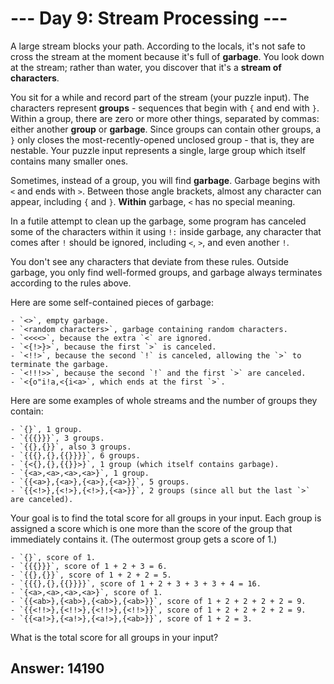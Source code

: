 # --- Day 9: Stream Processing ---

A large stream blocks your path. According to the locals, it's not safe to cross the stream at the moment because it's full of **garbage**. You look down at the stream; rather than water, you discover that it's a **stream of characters**.

You sit for a while and record part of the stream (your puzzle input). The characters represent **groups** - sequences that begin with `{` and end with `}`. Within a group, there are zero or more other things, separated by commas: either another **group** or **garbage**. Since groups can contain other groups, a `}` only closes the most-recently-opened unclosed group - that is, they are nestable. Your puzzle input represents a single, large group which itself contains many smaller ones.

Sometimes, instead of a group, you will find **garbage**. Garbage begins with `<` and ends with `>`. Between those angle brackets, almost any character can appear, including `{` and `}`. **Within** garbage, `<` has no special meaning.

In a futile attempt to clean up the garbage, some program has canceled some of the characters within it using `!:` inside garbage, any character that comes after `!` should be ignored, including `<`, `>`, and even another `!`.

You don't see any characters that deviate from these rules. Outside garbage, you only find well-formed groups, and garbage always terminates according to the rules above.

Here are some self-contained pieces of garbage:

    - `<>`, empty garbage.
    - `<random characters>`, garbage containing random characters.
    - `<<<<>`, because the extra `<` are ignored.
    - `<{!>}>`, because the first `>` is canceled.
    - `<!!>`, because the second `!` is canceled, allowing the `>` to terminate the garbage.
    - `<!!!>>`, because the second `!` and the first `>` are canceled.
    - `<{o"i!a,<{i<a>`, which ends at the first `>`.

Here are some examples of whole streams and the number of groups they contain:

    - `{}`, 1 group.
    - `{{{}}}`, 3 groups.
    - `{{},{}}`, also 3 groups.
    - `{{{},{},{{}}}}`, 6 groups.
    - `{<{},{},{{}}>}`, 1 group (which itself contains garbage).
    - `{<a>,<a>,<a>,<a>}`, 1 group.
    - `{{<a>},{<a>},{<a>},{<a>}}`, 5 groups.
    - `{{<!>},{<!>},{<!>},{<a>}}`, 2 groups (since all but the last `>` are canceled).

Your goal is to find the total score for all groups in your input. Each group is assigned a score which is one more than the score of the group that immediately contains it. (The outermost group gets a score of 1.)

    - `{}`, score of 1.
    - `{{{}}}`, score of 1 + 2 + 3 = 6.
    - `{{},{}}`, score of 1 + 2 + 2 = 5.
    - `{{{},{},{{}}}}`, score of 1 + 2 + 3 + 3 + 3 + 4 = 16.
    - `{<a>,<a>,<a>,<a>}`, score of 1.
    - `{{<ab>},{<ab>},{<ab>},{<ab>}}`, score of 1 + 2 + 2 + 2 + 2 = 9.
    - `{{<!!>},{<!!>},{<!!>},{<!!>}}`, score of 1 + 2 + 2 + 2 + 2 = 9.
    - `{{<a!>},{<a!>},{<a!>},{<ab>}}`, score of 1 + 2 = 3.

What is the total score for all groups in your input?

## Answer: 14190
